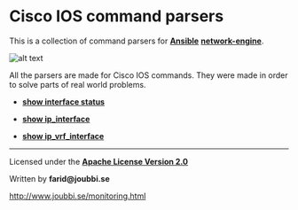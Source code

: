 # Cisco IOS command parsers

This is a collection of command parsers for [__Ansible__](https://www.ansible.com/) [__network-engine__](https://github.com/ansible-network/network-engine).

![alt text](https://www.ansible.com/hubfs/Images/logos/Logo-Red_Hat-Ansible-A-Reverse-SVG.svg "Ansible")

All the parsers are made for Cisco IOS commands.
They were made in order to solve parts of real world problems.




* [__show interface status__](https://github.com/joubbi/command_parser_show_interfaces_status)

* [__show ip_interface__](https://github.com/joubbi/command_parser_show_ip_interface)

* [__show ip_vrf_interface__](https://github.com/joubbi/command_parser_show_ip_vrf_interface)




___

Licensed under the [__Apache License Version 2.0__](https://www.apache.org/licenses/LICENSE-2.0)

Written by __farid@joubbi.se__

http://www.joubbi.se/monitoring.html
